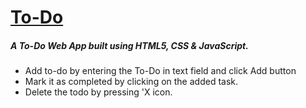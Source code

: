 # [To-Do](http://mytodo.vercel.app "To-Do")

##### A To-Do Web App built using HTML5, CSS & JavaScript. 

- Add to-do by entering the To-Do in text field and click Add button
- Mark it as completed by clicking on the added task.
- Delete the todo by pressing 'X icon.
